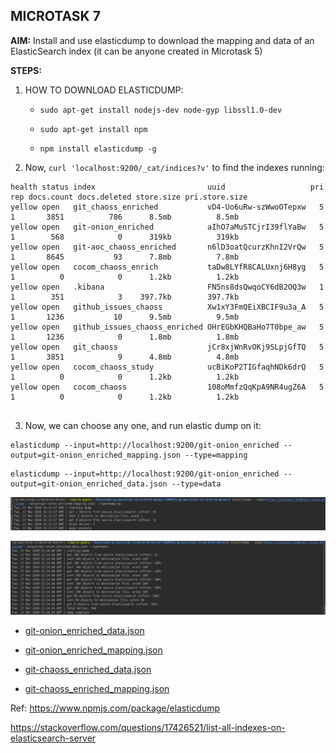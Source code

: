 ## MICROTASK 7

**AIM:** Install and use elasticdump to download the mapping and data of an ElasticSearch index (it can be anyone created in Microtask 5)

**STEPS:**

1. HOW TO DOWNLOAD ELASTICDUMP:

	- `sudo apt-get install nodejs-dev node-gyp libssl1.0-dev`

	- `sudo apt-get install npm`

	- `npm install elasticdump -g`

2. Now, ```curl 'localhost:9200/_cat/indices?v'``` to find the indexes running:

```
health status index                         uuid                   pri rep docs.count docs.deleted store.size pri.store.size
yellow open   git_chaoss_enriched           vD4-Uo6uRw-szWwoOTepxw   5   1       3851          786      8.5mb          8.5mb
yellow open   git-onion_enriched            aIhO7aMuSTCjrI39flYaBw   5   1        568            0      319kb          319kb
yellow open   git-aoc_chaoss_enriched       n6lD3oatQcurzKhnI2VrQw   5   1       8645           93      7.8mb          7.8mb
yellow open   cocom_chaoss_enrich           taDw8LYfR8CALUxnj6H8yg   5   1          0            0      1.2kb          1.2kb
yellow open   .kibana                       FN5ns8dsQwqoCY6dB2OQ3w   1   1        351            3    397.7kb        397.7kb
yellow open   github_issues_chaoss          Xw1xY3FmQEiXBCIF9u3a_A   5   1       1236           10      9.5mb          9.5mb
yellow open   github_issues_chaoss_enriched OHrEGbKHQBaHo7T0bpe_aw   5   1       1236            0      1.8mb          1.8mb
yellow open   git_chaoss                    jCr8xjWnRvOKj9SLpjGfTQ   5   1       3851            9      4.8mb          4.8mb
yellow open   cocom_chaoss_study            ucBiKoP2TIGfaqhNDk6drQ   5   1          0            0      1.2kb          1.2kb
yellow open   cocom_chaoss                  108oMmfzQqKpA9NR4ugZ6A   5   1          0            0      1.2kb          1.2kb


```

3. Now, we can choose any one, and run elastic dump on it:

```
elasticdump --input=http://localhost:9200/git-onion_enriched --output=git-onion_enriched_mapping.json --type=mapping

```

```
elasticdump --input=http://localhost:9200/git-onion_enriched --output=git-onion_enriched_data.json --type=data

```
![Image description](https://github.com/ria18405/Microtasks/blob/master/Microtask7/OutputData/mapping.png)

![Image description](https://github.com/ria18405/Microtasks/blob/master/Microtask7/OutputData/data.png)

* [git-onion_enriched_data.json](https://github.com/ria18405/Microtasks/blob/master/Microtask7/OutputData/git-onion_enriched_data.json)

* [git-onion_enriched_mapping.json](https://github.com/ria18405/Microtasks/blob/master/Microtask7/OutputData/git-onion_enriched_mapping.json)

* [git-chaoss_enriched_data.json](https://github.com/ria18405/Microtasks/blob/master/Microtask7/OutputData/git-chaoss_enriched_data.json)

* [git-chaoss_enriched_mapping.json](https://github.com/ria18405/Microtasks/blob/master/Microtask7/OutputData/git-chaoss_enriched_mapping.json)


Ref:
https://www.npmjs.com/package/elasticdump

https://stackoverflow.com/questions/17426521/list-all-indexes-on-elasticsearch-server

